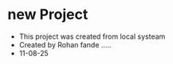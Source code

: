 # new Project

- This project was created from local systeam
- Created by Rohan fande .....
- 11-08-25